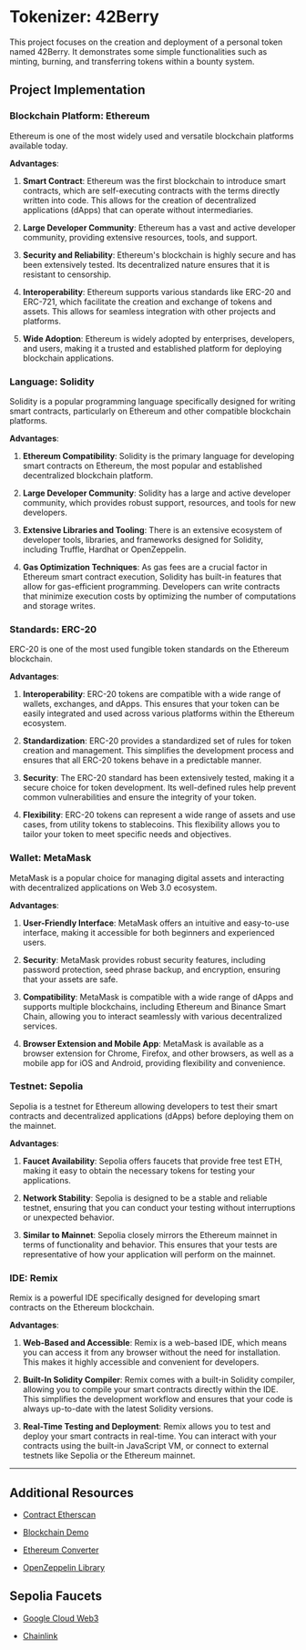 # Tokenizer: 42Berry

This project focuses on the creation and deployment of a personal token named 42Berry. It demonstrates some simple functionalities such as minting, burning, and transferring tokens within a bounty system.

## Project Implementation

### Blockchain Platform: Ethereum

Ethereum is one of the most widely used and versatile blockchain platforms available today.

**Advantages**:

1. **Smart Contract**: Ethereum was the first blockchain to introduce smart contracts, which are self-executing contracts with the terms directly written into code. This allows for the creation of decentralized applications (dApps) that can operate without intermediaries.

2. **Large Developer Community**: Ethereum has a vast and active developer community, providing extensive resources, tools, and support.

3. **Security and Reliability**: Ethereum's blockchain is highly secure and has been extensively tested. Its decentralized nature ensures that it is resistant to censorship.

4. **Interoperability**: Ethereum supports various standards like ERC-20 and ERC-721, which facilitate the creation and exchange of tokens and assets. This allows for seamless integration with other projects and platforms.

5. **Wide Adoption**: Ethereum is widely adopted by enterprises, developers, and users, making it a trusted and established platform for deploying blockchain applications.


### Language: Solidity

Solidity is a popular programming language specifically designed for writing smart contracts, particularly on Ethereum and other compatible blockchain platforms.

**Advantages**:

1. **Ethereum Compatibility**: Solidity is the primary language for developing smart contracts on Ethereum, the most popular and established decentralized blockchain platform.

2. **Large Developer Community**: Solidity has a large and active developer community, which provides robust support, resources, and tools for new developers.

3. **Extensive Libraries and Tooling**: There is an extensive ecosystem of developer tools, libraries, and frameworks designed for Solidity, including Truffle, Hardhat or OpenZeppelin.

4. **Gas Optimization Techniques**: As gas fees are a crucial factor in Ethereum smart contract execution, Solidity has built-in features that allow for gas-efficient programming. Developers can write contracts that minimize execution costs by optimizing the number of computations and storage writes.

### Standards: ERC-20

ERC-20 is one of the most used fungible token standards on the Ethereum blockchain.

**Advantages**:

1. **Interoperability**: ERC-20 tokens are compatible with a wide range of wallets, exchanges, and dApps. This ensures that your token can be easily integrated and used across various platforms within the Ethereum ecosystem.

2. **Standardization**: ERC-20 provides a standardized set of rules for token creation and management. This simplifies the development process and ensures that all ERC-20 tokens behave in a predictable manner.

3. **Security**: The ERC-20 standard has been extensively tested, making it a secure choice for token development. Its well-defined rules help prevent common vulnerabilities and ensure the integrity of your token.

4. **Flexibility**: ERC-20 tokens can represent a wide range of assets and use cases, from utility tokens to stablecoins. This flexibility allows you to tailor your token to meet specific needs and objectives.


### Wallet: MetaMask

MetaMask is a popular choice for managing digital assets and interacting with decentralized applications on Web 3.0 ecosystem.

**Advantages**:

1. **User-Friendly Interface**: MetaMask offers an intuitive and easy-to-use interface, making it accessible for both beginners and experienced users.

2. **Security**: MetaMask provides robust security features, including password protection, seed phrase backup, and encryption, ensuring that your assets are safe.

3. **Compatibility**: MetaMask is compatible with a wide range of dApps and supports multiple blockchains, including Ethereum and Binance Smart Chain, allowing you to interact seamlessly with various decentralized services.

4. **Browser Extension and Mobile App**: MetaMask is available as a browser extension for Chrome, Firefox, and other browsers, as well as a mobile app for iOS and Android, providing flexibility and convenience.


### Testnet: Sepolia

Sepolia is a testnet for Ethereum allowing developers to test their smart contracts and decentralized applications (dApps) before deploying them on the mainnet.

**Advantages**:

1. **Faucet Availability**: Sepolia offers faucets that provide free test ETH, making it easy to obtain the necessary tokens for testing your applications.

2. **Network Stability**: Sepolia is designed to be a stable and reliable testnet, ensuring that you can conduct your testing without interruptions or unexpected behavior.

3. **Similar to Mainnet**: Sepolia closely mirrors the Ethereum mainnet in terms of functionality and behavior. This ensures that your tests are representative of how your application will perform on the mainnet.


### IDE: Remix

Remix is a powerful IDE specifically designed for developing smart contracts on the Ethereum blockchain.

**Advantages**:

1. **Web-Based and Accessible**: Remix is a web-based IDE, which means you can access it from any browser without the need for installation. This makes it highly accessible and convenient for developers.

2. **Built-In Solidity Compiler**: Remix comes with a built-in Solidity compiler, allowing you to compile your smart contracts directly within the IDE. This simplifies the development workflow and ensures that your code is always up-to-date with the latest Solidity versions.

3. **Real-Time Testing and Deployment**: Remix allows you to test and deploy your smart contracts in real-time. You can interact with your contracts using the built-in JavaScript VM, or connect to external testnets like Sepolia or the Ethereum mainnet.

---

## Additional Resources

- [Contract Etherscan](https://sepolia.etherscan.io/address/0xC341Ae4d736087338a7B24F326a8A031DD4Cf00f)

- [Blockchain Demo](https://andersbrownworth.com/blockchain/)

- [Ethereum Converter](https://eth-converter.com/)

- [OpenZeppelin Library](https://docs.openzeppelin.com/contracts/5.x/api/token/erc20#ERC20)

## Sepolia Faucets

- [Google Cloud Web3](https://cloud.google.com/application/web3/faucet/ethereum/sepolia)

- [Chainlink](https://faucets.chain.link/sepolia)
